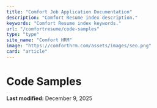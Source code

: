 ```yaml
---
title: "Comfort Job Application Documentation"
description: "Comfort Resume index description."
keywords: "Comfort Resume index keywords."
url: "/comfortresume/code-samples"
type: "type"
site_name: "Comfort HRM"
image: "https://comforthrm.com/assets/images/seo.png"
card: "article"
---
```

# Code Samples



**Last modified:** December 9, 2025